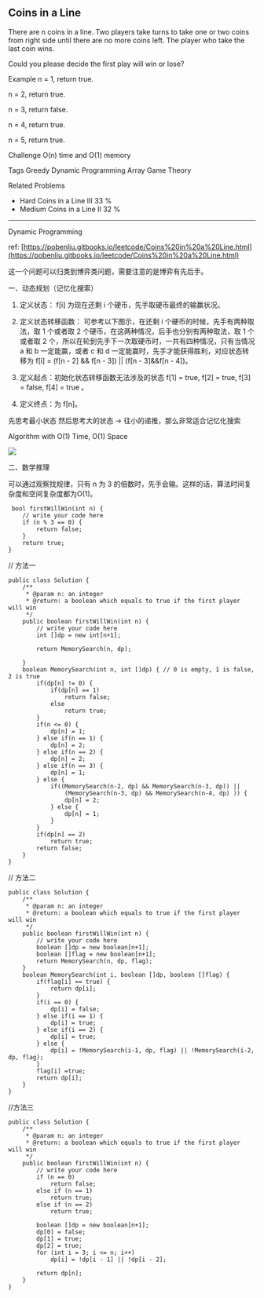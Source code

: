 ## Coins in a Line ##

There are n coins in a line. Two players take turns to take one or two coins from right side until there are no more coins left. The player who take the last coin wins.

Could you please decide the first play will win or lose?

Example
n = 1, return true.

n = 2, return true.

n = 3, return false.

n = 4, return true.

n = 5, return true.

Challenge 
O(n) time and O(1) memory

Tags 
Greedy Dynamic Programming Array Game Theory

Related Problems 

- Hard Coins in a Line III 33 %
- Medium Coins in a Line II 32 %

----------
Dynamic Programming

ref: [https://pobenliu.gitbooks.io/leetcode/Coins%20in%20a%20Line.html](https://pobenliu.gitbooks.io/leetcode/Coins%20in%20a%20Line.html)

这一个问题可以归类到博弈类问题，需要注意的是博弈有先后手。

一、动态规划（记忆化搜索）

1. 定义状态： f[i] 为现在还剩 i 个硬币，先手取硬币最终的输赢状况。

2. 定义状态转移函数： 可参考以下图示，在还剩 i 个硬币的时候，先手有两种取法，取 1 个或者取 2 个硬币，在这两种情况，后手也分别有两种取法，取 1 个或者取 2 个，所以在轮到先手下一次取硬币时，一共有四种情况，只有当情况 a 和 b 一定能赢，或者 c 和 d 一定能赢时，先手才能获得胜利，对应状态转移为 f[i] = (f[n - 2] && f[n - 3]) || (f[n - 3]&&f[n - 4])。

3. 定义起点：初始化状态转移函数无法涉及的状态 f[1] = true, f[2] = true, f[3] = false, f[4] = true 。

4. 定义终点：为 f[n]。

先思考最小状态 然后思考大的状态 -> 往小的递推，那么非常适合记忆化搜索

Algorithm with O(1) Time, O(1) Space

![](http://ww2.sinaimg.cn/mw690/600e6311jw1f9cgghur63j20gi0aemy3.jpg)

二、数学推理

可以通过观察找规律，只有 n 为 3 的倍数时，先手会输。这样的话，算法时间复杂度和空间复杂度都为O(1)。

     bool firstWillWin(int n) {
        // write your code here
        if (n % 3 == 0) {
            return false;
        }
        return true;
    }
	
// 方法一
		
	public class Solution {
		/**
		 * @param n: an integer
		 * @return: a boolean which equals to true if the first player will win
		 */
		public boolean firstWillWin(int n) {
			// write your code here
			int []dp = new int[n+1];

			return MemorySearch(n, dp);

		}
		boolean MemorySearch(int n, int []dp) { // 0 is empty, 1 is false, 2 is true
			if(dp[n] != 0) {
				if(dp[n] == 1)
					return false;
				else
					return true;
			}
			if(n <= 0) {
				dp[n] = 1;
			} else if(n == 1) {
				dp[n] = 2;
			} else if(n == 2) {
				dp[n] = 2;
			} else if(n == 3) {
				dp[n] = 1;
			} else {
				if((MemorySearch(n-2, dp) && MemorySearch(n-3, dp)) || 
					(MemorySearch(n-3, dp) && MemorySearch(n-4, dp) )) {
					dp[n] = 2;
				} else {
					dp[n] = 1;
				}
			}
			if(dp[n] == 2) 
				return true;
			return false;
		}
	}

// 方法二
	
	public class Solution {
		/**
		 * @param n: an integer
		 * @return: a boolean which equals to true if the first player will win
		 */
		public boolean firstWillWin(int n) {
			// write your code here
			boolean []dp = new boolean[n+1];
			boolean []flag = new boolean[n+1];
			return MemorySearch(n, dp, flag);
		}
		boolean MemorySearch(int i, boolean []dp, boolean []flag) {
			if(flag[i] == true) {
				return dp[i];
			}
			if(i == 0) {
				dp[i] = false;
			} else if(i == 1) {
				dp[i] = true;
			} else if(i == 2) {
				dp[i] = true;
			} else {
				dp[i] = !MemorySearch(i-1, dp, flag) || !MemorySearch(i-2, dp, flag);
			}
			flag[i] =true;
			return dp[i];
		}
	}

//方法三
	
	public class Solution {
		/**
		 * @param n: an integer
		 * @return: a boolean which equals to true if the first player will win
		 */
		public boolean firstWillWin(int n) {
			// write your code here
			if (n == 0)
				return false;
			else if (n == 1)
				return true;
			else if (n == 2)
				return true;

			boolean []dp = new boolean[n+1];
			dp[0] = false;
			dp[1] = true;
			dp[2] = true;
			for (int i = 3; i <= n; i++) 
				dp[i] = !dp[i - 1] || !dp[i - 2];

			return dp[n];
		}
	}